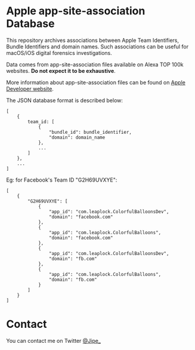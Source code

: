# Apple app-site-association Database

This repository archives associations between Apple Team Identifiers, Bundle Identifiers and domain names. Such associations can be useful for macOS/iOS digital forensics investigations.

Data comes from app-site-association files available on Alexa TOP 100k websites. **Do not expect it to be exhaustive**. 

More information about app-site-association files can be found on [Apple Developer website](https://developer.apple.com/documentation/uikit/core_app/allowing_apps_and_websites_to_link_to_your_content/enabling_universal_links).

The JSON database format is described below:
```
[
    {
        team_id: [
            {
                "bundle_id": bundle_identifier,
                "domain": domain_name
            },
            ...
        ]
    },
    ...
]
```

Eg: for Facebook's Team ID "G2H69UVXYE":
```
[
    {
        "G2H69UVXYE": [
            {
                "app_id": "com.leaplock.ColorfulBalloonsDev",
                "domain": "facebook.com"
            },
            {
                "app_id": "com.leaplock.ColorfulBalloons",
                "domain": "facebook.com"
            },
            {
                "app_id": "com.leaplock.ColorfulBalloonsDev",
                "domain": "fb.com"
            },
            {
                "app_id": "com.leaplock.ColorfulBalloons",
                "domain": "fb.com"
            }
        ]
    }
]
```

# Contact

You can contact me on Twitter [@Jipe_](https://twitter.com/Jipe_)